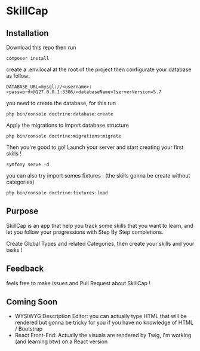 # SkillCap

## Installation

Download this repo then run

`composer install`

create a .env.local at the root of the project then configurate your database as follow:

`DATABASE_URL=mysql://<username>:<password>@127.0.0.1:3306/<databaseName>?serverVersion=5.7`

you need to create the database, for this run

`php bin/console doctrine:database:create`

Apply the migrations to import database structure

`php bin/console doctrine:migrations:migrate`

Then you're good to go!  Launch your server and start creating your first skills !

`symfony serve -d`

you can also try import somes fixtures : (the skills gonna be create without categories)

`php bin/console doctrine:fixtures:load`

## Purpose

SkillCap is an app that help you track some skills that you want to learn, and let you follow your progressions with Step By Step completions.

Create Global Types and related Categories, then create your skills and your tasks !

## Feedback

feels free to make issues and Pull Request about SkillCap ! 

## Coming Soon

- WYSIWYG Description Editor: you can actually type HTML that will be rendered but gonna be tricky for you if you have no knowledge of HTML / Bootstrap
- React Front-End: Actually the visuals are rendered by Twig, i'm working (and learning btw) on a React version